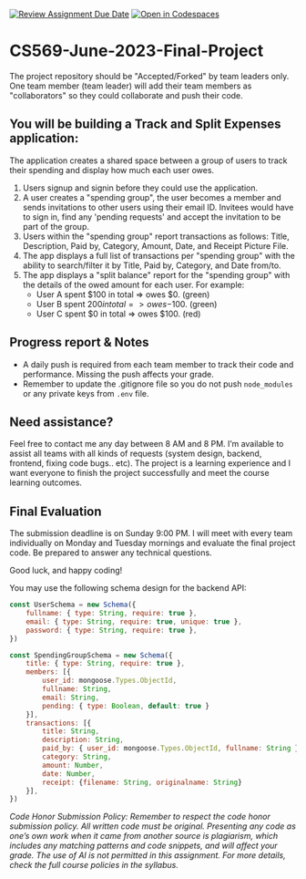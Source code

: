 [![Review Assignment Due Date](https://classroom.github.com/assets/deadline-readme-button-24ddc0f5d75046c5622901739e7c5dd533143b0c8e959d652212380cedb1ea36.svg)](https://classroom.github.com/a/Bswy8UtU)
[![Open in Codespaces](https://classroom.github.com/assets/launch-codespace-7f7980b617ed060a017424585567c406b6ee15c891e84e1186181d67ecf80aa0.svg)](https://classroom.github.com/open-in-codespaces?assignment_repo_id=11335643)
# CS569-June-2023-Final-Project
The project repository should be "Accepted/Forked" by team leaders only. One team member (team leader) will add their team members as "collaborators" so they could collaborate and push their code.

## You will be building a Track and Split Expenses application:
The application creates a shared space between a group of users to track their spending and display how much each user owes.
1. Users signup and signin before they could use the application.
2. A user creates a "spending group", the user becomes a member and sends invitations to other users using their email ID. Invitees would have to sign in, find any 'pending requests' and accept the invitation to be part of the group. 
3. Users within the "spending group" report transactions as follows: Title, Description, Paid by, Category, Amount, Date, and Receipt Picture File. 
4. The app displays a full list of transactions per "spending group" with the ability to search/filter it by Title, Paid by, Category, and Date from/to.
5. The app displays a "split balance" report for the "spending group" with the details of the owed amount for each user. For example:
    * User A spent $100 in total => owes $0. (green)
    * User B spent $200 in total => owes -$100. (green)
    * User C spent $0 in total => owes $100. (red)
## Progress report & Notes

* A daily push is required from each team member to track their code and performance. Missing the push affects your grade.
* Remember to update the .gitignore file so you do not push `node_modules` or any private keys from `.env` file. 

## Need assistance?

Feel free to contact me any day between 8 AM and 8 PM. I’m available to assist all teams with all kinds of requests (system design, backend, frontend, fixing code bugs.. etc). The project is a learning experience and I want everyone to finish the project successfully and meet the course learning outcomes.

## Final Evaluation 

The submission deadline is on Sunday 9:00 PM. I will meet with every team individually on Monday and Tuesday mornings and evaluate the final project code. Be prepared to answer any technical questions.  

Good luck, and happy coding!

You may use the following schema design for the backend API:
```js
const UserSchema = new Schema({
    fullname: { type: String, require: true },
    email: { type: String, require: true, unique: true },
    password: { type: String, require: true },
})

const SpendingGroupSchema = new Schema({
    title: { type: String, require: true },
    members: [{
        user_id: mongoose.Types.ObjectId,
        fullname: String,
        email: String,
        pending: { type: Boolean, default: true }
    }],
    transactions: [{
        title: String,
        description: String,
        paid_by: { user_id: mongoose.Types.ObjectId, fullname: String },
        category: String,
        amount: Number,
        date: Number,
        receipt: {filename: String, originalname: String}
    }],
})
```

_Code Honor Submission Policy: Remember to respect the code honor submission policy. All written code must be original. Presenting any code as one’s own work when it came from another source is plagiarism, which includes any matching patterns and code snippets, and will affect your grade. The use of AI is not permitted in this assignment. For more details, check the full course policies in the syllabus._
